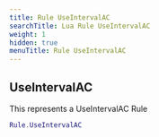 ```yaml
---
title: Rule UseIntervalAC
searchTitle: Lua Rule UseIntervalAC
weight: 1
hidden: true
menuTitle: Rule UseIntervalAC
---
```

## UseIntervalAC

This represents a UseIntervalAC Rule
```lua
Rule.UseIntervalAC
```